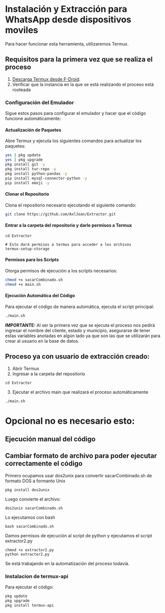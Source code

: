 # Instalación y Extracción para WhatsApp desde dispositivos moviles

Para hacer funcionar esta herramienta, utilizaremos Termux.

## Requisitos para la primera vez que se realiza el proceso

1. [Descarga Termux desde F-Droid](https://f-droid.org/es/packages/com.termux/).
2. Verificar que la instancia en la que se está realizando el proceso está rooteada

### Configuración del Emulador

Sigue estos pasos para configurar el emulador y hacer que el código funcione automáticamente:

#### Actualización de Paquetes

Abre Termux y ejecuta los siguientes comandos para actualizar los paquetes:

```sh
yes | pkg update
yes | pkg upgrade
pkg install git -y
pkg install tur-repo -y
pkg install python-pandas -y
pip install mysql-connector-python -y
pip install emoji -y
```
#### Clonar el Repositorio
Clona el repositorio necesario ejecutando el siguiente comando:

```sh
git clone https://github.com/AxlJoan/Extractor.git
```
#### Entrar a la carpeta del repositorio y darle permisos a Termux
```
cd Extractor

# Esto dará permisos a termux para acceder a los archivos
termux-setup-storage
```

#### Permisos para los Scripts
Otorga permisos de ejecución a los scripts necesarios:

```sh
chmod +x sacarCombinado.sh
chmod +x main.sh
```
#### Ejecución Automática del Código
Para ejecutar el código de manera automática, ejecuta el script principal:
```sh
./main.sh
```
**IMPORTANTE:** Al ser la primera vez que se ejecuta el proceso nos pedirá ingresar el nombre del cliente, estado y municipio, asegurarse de tener estas variables anotadas en algún lado ya que son las que se utilizarán para crear al usuario en la base de datos.
## Proceso ya con usuario de extracción creado:
1. Abrir Termux
2. Ingresar a la carpeta del repositorio
```
cd Extractor
```
3. Ejecutar el archivo main que realizará el proceso automáticamente
```sh
./main.sh
```

# Opcional no es necesario esto:
## Ejecución manual del código
## Cambiar formato de archivo para poder ejecutar correctamente el código
Primero ocupamos usar dos2unix para convertir sacarCombinado.sh de formato DOS a formanto Unix
```
pkg install dos2unix
```
Luego convierte el archivo:
```
dos2unix sacarCombinado.sh
```
Lo ejecutamos con bash
```
bash sacarCombinado.sh
```
Damos permisos de ejecución al script de python y ejecutamos el script extractor2.py
```
chmod +x extractor2.py
python extractor2.py
```

Se está trabajando en la automatización del proceso todavía.

### Instalacion de termux-api
Para ejecutar el código:
```sh
pkg update
pkg upgrade
pkg install termux-api
```


